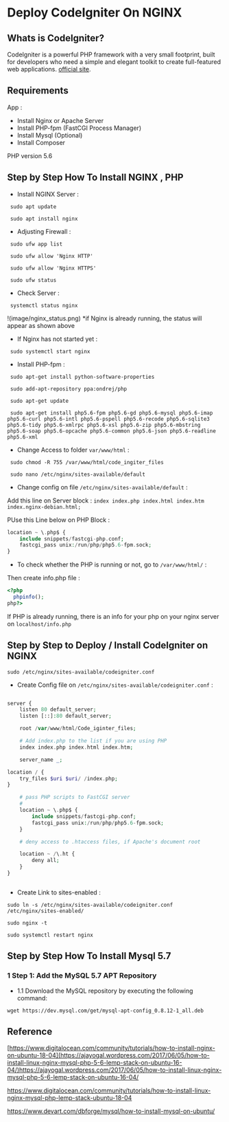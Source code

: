 # Deploy CodeIgniter On NGINX

## Whats is CodeIgniter?
CodeIgniter is a powerful PHP framework with a very small footprint, built for developers who need a simple and elegant toolkit to create full-featured web applications. [official site](http://codeigniter.com).

## Requirements

App : 
- Install Nginx or Apache Server
- Install PHP-fpm (FastCGI Process Manager)
- Install Mysql (Optional)
- Install Composer

PHP version 5.6 

## Step by Step How To Install NGINX , PHP

- Install NGINX Server : 

` sudo apt update`

` sudo apt install nginx`

- Adjusting Firewall :

` sudo ufw app list`
  
` sudo ufw allow 'Nginx HTTP'`

` sudo ufw allow 'Nginx HTTPS'`

` sudo ufw status`
 
- Check Server : 

` systemctl status nginx`

!(image/nginx_status.png)
*if Nginx is already running, the status will appear as shown above

- If Nginx has not started yet  : 

` sudo systemctl start nginx`

- Install PHP-fpm :

` sudo apt-get install python-software-properties`

` sudo add-apt-repository ppa:ondrej/php`

` sudo apt-get update`

` sudo apt-get install php5.6-fpm php5.6-gd php5.6-mysql php5.6-imap php5.6-curl php5.6-intl php5.6-pspell php5.6-recode php5.6-sqlite3 php5.6-tidy php5.6-xmlrpc php5.6-xsl php5.6-zip php5.6-mbstring php5.6-soap php5.6-opcache php5.6-common php5.6-json php5.6-readline php5.6-xml`


- Change Access to folder `var/www/html` : 

` sudo chmod -R 755 /var/www/html/code_ingiter_files`

` sudo nano /etc/nginx/sites-available/default`

- Change config on file `/etc/nginx/sites-available/default` :

Add this line on Server block : `index index.php index.html index.htm index.nginx-debian.html;`

PUse this Line below on PHP Block : 

```php
location ~ \.php$ {
    include snippets/fastcgi-php.conf;  
    fastcgi_pass unix:/run/php/php5.6-fpm.sock; 
}
```

- To check whether the PHP is running or not, go to `/var/www/html/` :

Then create info.php file :

```php
<?php
  phpinfo();
php?>
```

If PHP is already running, there is an info for your php on your nginx server on `localhost/info.php`

## Step by Step to Deploy / Install CodeIgniter on NGINX

`sudo /etc/nginx/sites-available/codeigniter.conf`

- Create Config file on `/etc/nginx/sites-available/codeigniter.conf` : 

```php

server {
	listen 80 default_server;
	listen [::]:80 default_server;

	root /var/www/html/Code_iginter_files;

	# Add index.php to the list if you are using PHP
	index index.php index.html index.htm;

	server_name _;

location / {
	try_files $uri $uri/ /index.php;
}

	# pass PHP scripts to FastCGI server
	#
	location ~ \.php$ {
		include snippets/fastcgi-php.conf;
		fastcgi_pass unix:/run/php/php5.6-fpm.sock;
	}

	# deny access to .htaccess files, if Apache's document root

	location ~ /\.ht {
		deny all;
	}
}



```

- Create Link to sites-enabled :

`sudo ln -s /etc/nginx/sites-available/codeigniter.conf /etc/nginx/sites-enabled/`

`sudo nginx -t`

`sudo systemctl restart nginx`

## Step by Step How To Install Mysql 5.7 

### 1  Step 1: Add the MySQL 5.7 APT Repository

- 1.1 Download the MySQL repository by executing the following command:

`wget https://dev.mysql.com/get/mysql-apt-config_0.8.12-1_all.deb`


## Reference

[https://www.digitalocean.com/community/tutorials/how-to-install-nginx-on-ubuntu-18-04](https://ajayogal.wordpress.com/2017/06/05/how-to-install-linux-nginx-mysql-php-5-6-lemp-stack-on-ubuntu-16-04/)https://ajayogal.wordpress.com/2017/06/05/how-to-install-linux-nginx-mysql-php-5-6-lemp-stack-on-ubuntu-16-04/

https://www.digitalocean.com/community/tutorials/how-to-install-linux-nginx-mysql-php-lemp-stack-ubuntu-18-04

https://www.devart.com/dbforge/mysql/how-to-install-mysql-on-ubuntu/
